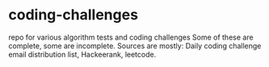# coding-challenges
repo for various algorithm tests and coding challenges
Some of these are complete, some are incomplete. Sources are mostly: Daily coding challenge email distribution list, Hackeerank, leetcode. 
